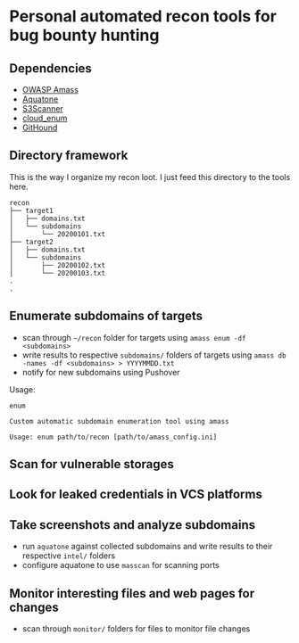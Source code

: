 # Personal automated recon tools for bug bounty hunting

## Dependencies

- [OWASP Amass](https://github.com/OWASP/Amass)
- [Aquatone](https://github.com/michenriksen/aquatone)
- [S3Scanner](https://github.com/OWASP/Amass)
- [cloud_enum](https://github.com/initstring/cloud_enum)
- [GitHound](https://github.com/tillson/git-hound)

## Directory framework

This is the way I organize my recon loot. I just feed this directory to the tools here.

```
recon
├── target1
│   ├── domains.txt
│   └── subdomains
│       └── 20200101.txt
├── target2
│   ├── domains.txt
│   └── subdomains
│       ├── 20200102.txt
│       └── 20200103.txt
.
.
```

## Enumerate subdomains of targets
- scan through `~/recon` folder for targets using `amass enum -df <subdomains>`
- write results to respective `subdomains/` folders of targets using `amass db -names -df <subdomains> > YYYYMMDD.txt`
- notify for new subdomains using Pushover

Usage:
```
enum

Custom automatic subdomain enumeration tool using amass

Usage: enum path/to/recon [path/to/amass_config.ini]
```

## Scan for vulnerable storages

## Look for leaked credentials in VCS platforms

## Take screenshots and analyze subdomains
- run `aquatone` against collected subdomains and write results to their respective `intel/` folders
- configure aquatone to use `masscan` for scanning ports

## Monitor interesting files and web pages for changes
- scan through `monitor/` folders for files to monitor file changes

